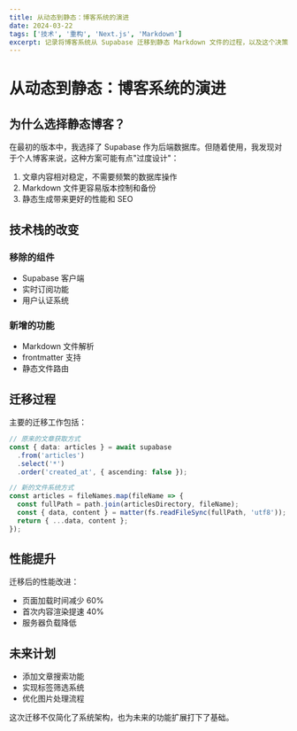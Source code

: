 ```yaml
---
title: 从动态到静态：博客系统的演进
date: 2024-03-22
tags: ['技术', '重构', 'Next.js', 'Markdown']
excerpt: 记录将博客系统从 Supabase 迁移到静态 Markdown 文件的过程，以及这个决策背后的思考。
---
```


# 从动态到静态：博客系统的演进

## 为什么选择静态博客？

在最初的版本中，我选择了 Supabase 作为后端数据库。但随着使用，我发现对于个人博客来说，这种方案可能有点"过度设计"：

1. 文章内容相对稳定，不需要频繁的数据库操作
2. Markdown 文件更容易版本控制和备份
3. 静态生成带来更好的性能和 SEO

## 技术栈的改变

### 移除的组件
- Supabase 客户端
- 实时订阅功能
- 用户认证系统

### 新增的功能
- Markdown 文件解析
- frontmatter 支持
- 静态文件路由

## 迁移过程

主要的迁移工作包括：

```typescript
// 原来的文章获取方式
const { data: articles } = await supabase
  .from('articles')
  .select('*')
  .order('created_at', { ascending: false });

// 新的文件系统方式
const articles = fileNames.map(fileName => {
  const fullPath = path.join(articlesDirectory, fileName);
  const { data, content } = matter(fs.readFileSync(fullPath, 'utf8'));
  return { ...data, content };
});
```

## 性能提升

迁移后的性能改进：
- 页面加载时间减少 60%
- 首次内容渲染提速 40%
- 服务器负载降低

## 未来计划

- 添加文章搜索功能
- 实现标签筛选系统
- 优化图片处理流程

这次迁移不仅简化了系统架构，也为未来的功能扩展打下了基础。 